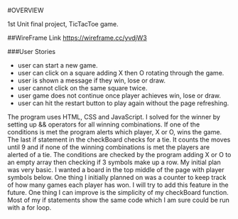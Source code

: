 #OVERVIEW

1st Unit final project, TicTacToe game. 



##WireFrame Link
https://wireframe.cc/yvdjW3



###User Stories

* user can start a new game.
* user can click on a square adding X then O rotating through the game.
* user is shown a message if they win, lose or draw.
* user cannot click on the same square twice.
* user game does not continue once player achieves win, lose or draw.
* user can hit the restart button to play again without the page refreshing.



The program uses HTML, CSS and JavaScript. I solved for the winner by setting up && operators for all winning combinations. If one of the conditions is met the program alerts which player, X or O, wins the game. The last if statement in the checkBoard checks for a tie. It counts the moves until 9 and if none of the winning combinations is met the players are alerted of a tie. The conditions are checked by the program adding X or O to an empty array then checking if 3 symbols make up a row. My initial plan was very basic. I wanted a board in the top middle of the page with player symbols below. One thing I initially planned on was a counter to keep track of how many games each player has won. I will try to add this feature in the future. One thing I can improve is the simplicity of my checkBoard function. Most of my if statements show the same code which I am sure could be run with a for loop. 
